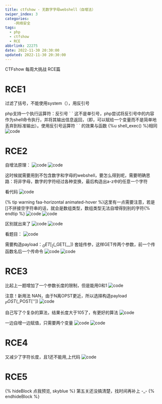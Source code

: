 ```yaml
---
title: ctfshow - 无数字字母webshell（自增法）
swiper_index: 3
categories:
    -网络安全
tags:
  - php
  - ctfshow
  - RCE
abbrlink: 22275
date: 2022-11-30 20:30:00
updated: 2022-11-30 20:30:00
---
```


CTFshow 每周大挑战 RCE篇

# RCE1
过滤了括号，不能使用system（），用反引号

php支持一个执行运算符：反引号 \`  \` 这不是单引号，php尝试将反引号中的内容作为shell命令执行，并将其输出信息返回，（即，可以赋给一个变量而不是简单地丢弃到标准输出）。使用反引号运算符 \`  \` 的效果与函数 {%u shell_exec() %}相同
![code](https://source.bugcarrot.top/articles/cfsweb/ctfweekRCE/1.png)

# RCE2
自增法原理：
![code](https://source.bugcarrot.top/articles/cfsweb/ctfweekRCE/2.png)
![code](https://source.bugcarrot.top/articles/cfsweb/ctfweekRCE/3.png)

这时候就需要用到不包含数字和字母的webshell，要怎么得到呢，需要明确思路：将非字母，数字的字符经过各种变换，最后构造出a-z中的任意一个字符

看代码
![code](https://source.bugcarrot.top/articles/cfsweb/ctfweekRCE/4.png)

{% tip warning faa-horizontal animated-hover %}这里有一点需要注意，若是[]不拼接空字符串的话，就会是数组类型，数组类型无法自增得到别的字符{% endtip %}
![code](https://source.bugcarrot.top/articles/cfsweb/ctfweekRCE/5.png)
![code](https://source.bugcarrot.top/articles/cfsweb/ctfweekRCE/6.png)

区别就出来了
![code](https://source.bugcarrot.top/articles/cfsweb/ctfweekRCE/7.png)
![code](https://source.bugcarrot.top/articles/cfsweb/ctfweekRCE/8.png)

看题目：
![code](https://source.bugcarrot.top/articles/cfsweb/ctfweekRCE/9.png)

需要构造payload：$_GET[_]($_GET[__])  套娃传参，这样GET传两个参数，前一个传函数名后一个传命令
![code](https://source.bugcarrot.top/articles/cfsweb/ctfweekRCE/10.png)
![code](https://source.bugcarrot.top/articles/cfsweb/ctfweekRCE/11.png)

# RCE3

比起上一题增加了一个参数长度的限制，但是能用0和1
![code](https://source.bugcarrot.top/articles/cfsweb/ctfweekRCE/13.png)

注意！新用法  NAN，由于N离OPST更近，所以选择构造payload   $_POST($_POST[''])
![code](https://source.bugcarrot.top/articles/cfsweb/ctfweekRCE/14.png)

自己写了个复杂的算法，结果长度大于105了，有更好的算法
![code](https://source.bugcarrot.top/articles/cfsweb/ctfweekRCE/15.png)

一边自增一边赋值，只需要两个变量
![code](https://source.bugcarrot.top/articles/cfsweb/ctfweekRCE/16.png)
![code](https://source.bugcarrot.top/articles/cfsweb/ctfweekRCE/17.png)

# RCE4
又减少了字符长度，且1还不能用,上代码
![code](https://source.bugcarrot.top/articles/cfsweb/ctfweekRCE/18.png)

# RCE5
{% hideBlock 点我预览, skyblue %}
第五关还没搞清楚，找时间再补上 -_-
{% endhideBlock %}



